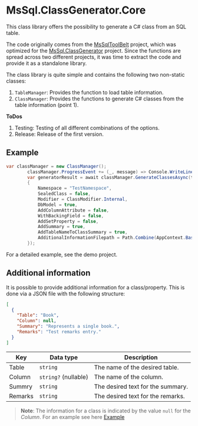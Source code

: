 # MsSql.ClassGenerator.Core

This class library offers the possibility to generate a C# class from an SQL table.

The code originally comes from the [MsSqlToolBelt](https://github.com/InvaderZim85/MsSqlToolBelt) project, which was optimized for the [MsSql.ClassGenerator](https://github.com/InvaderZim85/MsSql.ClassGenerator) project. Since the functions are spread across two different projects, it was time to extract the code and provide it as a standalone library.

The class library is quite simple and contains the following two non-static classes:

1. `TableManager`: Provides the function to load table information.
2. `ClassManager`: Provides the functions to generate C# classes from the table information (point 1).

**ToDos**

1. Testing: Testing of all different combinations of the options.
2. Release: Release of the first version.

## Example

```csharp
var classManager = new ClassManager();
        classManager.ProgressEvent += (_, message) => Console.WriteLine(message);
        var generatorResult = await classManager.GenerateClassesAsync(tables, new ClassGeneratorOptions
        {
            Namespace = "TestNamespace",
            SealedClass = false,
            Modifier = ClassModifier.Internal,
            DbModel = true,
            AddColumnAttribute = false,
            WithBackingField = false,
            AddSetProperty = false,
            AddSummary = true,
            AddTableNameToClassSummary = true,
            AdditionalInformationFilepath = Path.Combine(AppContext.BaseDirectory, "TableInformation.json")
        });
```

For a detailed example, see the demo project.

## Additional information

It is possible to provide additional information for a class/property. This is done via a JSON file with the following structure:

```json
[
  {
    "Table": "Book",
    "Column": null,
    "Summary": "Represents a single book.",
    "Remarks": "Test remarks entry."
  }
]
```

| Key | Data type | Description |
|---|---|---|
| Table | `string` | The name of the desired table. |
| Column | `string?` (nullable) | The name of the column. |
| Summry | `string` | The desired text for the summary. |
| Remarks | `string` | The desired text for the remarks. |

> **Note**: The information for a class is indicated by the value `null` for the *Column*. For an example see here [Example](Demo/TableInformation.json)